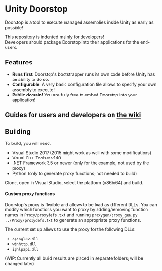 # Unity Doorstop

Doorstop is a tool to execute managed assemblies inside Unity as early as possible!

This repository is indented mainly for developers!  
Developers should package Doorstop into their applications for the end-users.

## Features

* **Runs first**: Doorstop's bootstrapper runs its own code before Unity has an ability to do so.
* **Configurable**: A very basic configuration file allows to specify your own assembly to execute!
* **Public domain!** You are fully free to embed Doorstop into your application!

## Guides for users and developers on [the wiki](https://github.com/NeighTools/UnityDoorstop/wiki)

## Building

To build, you will need:

* Visual Studio 2017 (2015 might work as well with some modifications)
* Visual C++ Toolset v140
* .NET Framework 3.5 or newer (only for the example, not used by the proxy)
* Python (only to generate proxy functions; not needed to build)

Clone, open in Visual Studio, select the platform (x86/x64) and build.

#### Custom proxy functions

Doorstop's proxy is flexible and allows to be load as different DLLs.
You can modify which functions you want to proxy by adding/removing function names in `Proxy/proxydefs.txt` and running `proxygen/proxy_gen.py ../Proxy/proxydefs.txt` to generate an appropriate proxy functions.

The current set up allows to use the proxy for the following DLLs:

* `opengl32.dll`
* `winhttp.dll`
* `iphlpapi.dll`

(WIP: Currently all build results are placed in separate folders; will be changed later)